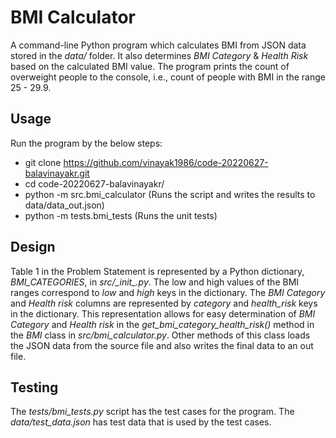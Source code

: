 # BMI Calculator
A command-line Python program which calculates BMI from JSON data stored in the
*data/* folder. It also determines *BMI Category* & *Health Risk* based on the calculated
BMI value. The program prints the count of overweight people to the console, i.e.,
count of people with BMI in the range 25 - 29.9.

## Usage
Run the program by the below steps:
- git clone https://github.com/vinayak1986/code-20220627-balavinayakr.git
- cd code-20220627-balavinayakr/
- python -m src.bmi_calculator (Runs the script and writes the results to data/data_out.json)
- python -m tests.bmi_tests (Runs the unit tests)

## Design
Table 1 in the Problem Statement is represented by a Python dictionary, *BMI_CATEGORIES*,
in *src/\__init__.py*. The low and high values of the BMI ranges correspond to *low*
and *high* keys in the dictionary. The *BMI Category* and *Health risk* columns are
represented by *category* and *health_risk* keys in the dictionary. This
representation allows for easy determination of *BMI Category* and *Health risk* in
the *get_bmi_category_health_risk()* method in the *BMI* class in *src/bmi_calculator.py*.
Other methods of this class loads the JSON data from the source file and also
writes the final data to an out file.

## Testing
The *tests/bmi_tests.py* script has the test cases for the program. The
*data/test_data.json* has test data that is used by the test cases.
